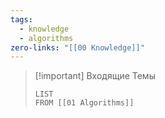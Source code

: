 ```yaml
---
tags:
  - knowledge
  - algorithms
zero-links: "[[00 Knowledge]]"
---
```

>[!important] Входящие Темы
>```dataview
>LIST 
>FROM [[01 Algorithms]]
>```
